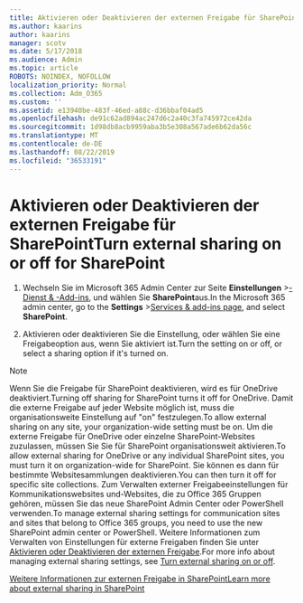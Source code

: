 ```yaml
---
title: Aktivieren oder Deaktivieren der externen Freigabe für SharePoint
ms.author: kaarins
author: kaarins
manager: scotv
ms.date: 5/17/2018
ms.audience: Admin
ms.topic: article
ROBOTS: NOINDEX, NOFOLLOW
localization_priority: Normal
ms.collection: Adm_O365
ms.custom: ''
ms.assetid: e13940be-483f-46ed-a88c-d36bbaf04ad5
ms.openlocfilehash: de91c62ad894ac247d6c2a40c3fa745972ce42da
ms.sourcegitcommit: 1d98db8acb9959aba3b5e308a567ade6b62da56c
ms.translationtype: MT
ms.contentlocale: de-DE
ms.lasthandoff: 08/22/2019
ms.locfileid: "36533191"
---
```

# <a name="turn-external-sharing-on-or-off-for-sharepoint"></a><span data-ttu-id="f300c-102">Aktivieren oder Deaktivieren der externen Freigabe für SharePoint</span><span class="sxs-lookup"><span data-stu-id="f300c-102">Turn external sharing on or off for SharePoint</span></span>

1. <span data-ttu-id="f300c-103">Wechseln Sie im Microsoft 365 Admin Center zur Seite **Einstellungen** >[-Dienst &amp; -Add-ins](https://portal.office.com/adminportal/home#/Settings/ServicesAndAddIns), und wählen Sie **SharePoint**aus.</span><span class="sxs-lookup"><span data-stu-id="f300c-103">In the Microsoft 365 admin center, go to the **Settings** >[Services &amp; add-ins page](https://portal.office.com/adminportal/home#/Settings/ServicesAndAddIns), and select **SharePoint**.</span></span>
    
2. <span data-ttu-id="f300c-104">Aktivieren oder deaktivieren Sie die Einstellung, oder wählen Sie eine Freigabeoption aus, wenn Sie aktiviert ist.</span><span class="sxs-lookup"><span data-stu-id="f300c-104">Turn the setting on or off, or select a sharing option if it's turned on.</span></span>
    
> [!NOTE]
> <span data-ttu-id="f300c-105">Wenn Sie die Freigabe für SharePoint deaktivieren, wird es für OneDrive deaktiviert.</span><span class="sxs-lookup"><span data-stu-id="f300c-105">Turning off sharing for SharePoint turns it off for OneDrive.</span></span> <span data-ttu-id="f300c-106">Damit die externe Freigabe auf jeder Website möglich ist, muss die organisationsweite Einstellung auf "on" festzulegen.</span><span class="sxs-lookup"><span data-stu-id="f300c-106">To allow external sharing on any site, your organization-wide setting must be on.</span></span> <span data-ttu-id="f300c-107">Um die externe Freigabe für OneDrive oder einzelne SharePoint-Websites zuzulassen, müssen Sie Sie für SharePoint organisationsweit aktivieren.</span><span class="sxs-lookup"><span data-stu-id="f300c-107">To allow external sharing for OneDrive or any individual SharePoint sites, you must turn it on organization-wide for SharePoint.</span></span> <span data-ttu-id="f300c-108">Sie können es dann für bestimmte Websitesammlungen deaktivieren.</span><span class="sxs-lookup"><span data-stu-id="f300c-108">You can then turn it off for specific site collections.</span></span> <span data-ttu-id="f300c-109">Zum Verwalten externer Freigabeeinstellungen für Kommunikationswebsites und-Websites, die zu Office 365 Gruppen gehören, müssen Sie das neue SharePoint Admin Center oder PowerShell verwenden.</span><span class="sxs-lookup"><span data-stu-id="f300c-109">To manage external sharing settings for communication sites and sites that belong to Office 365 groups, you need to use the new SharePoint admin center or PowerShell.</span></span> <span data-ttu-id="f300c-110">Weitere Informationen zum Verwalten von Einstellungen für externe Freigaben finden Sie unter [Aktivieren oder Deaktivieren der externen Freigabe](https://go.microsoft.com/fwlink/?linkid=866426).</span><span class="sxs-lookup"><span data-stu-id="f300c-110">For more info about managing external sharing settings, see [Turn external sharing on or off](https://go.microsoft.com/fwlink/?linkid=866426).</span></span> 
  
[<span data-ttu-id="f300c-111">Weitere Informationen zur externen Freigabe in SharePoint</span><span class="sxs-lookup"><span data-stu-id="f300c-111">Learn more about external sharing in SharePoint</span></span>](https://go.microsoft.com/fwlink/?linkid=734908)
  

